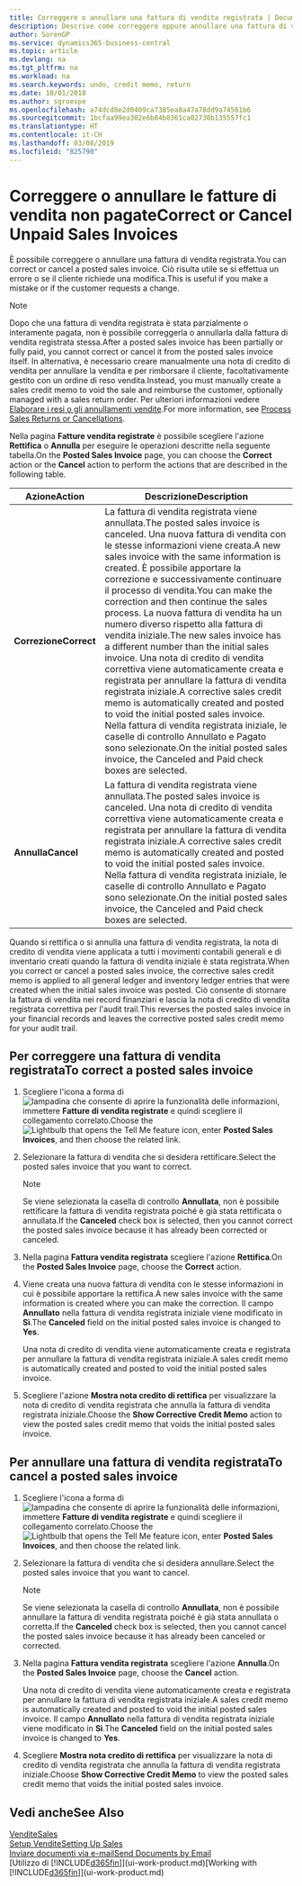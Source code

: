 ```yaml
---
title: Correggere o annullare una fattura di vendita registrata | Documenti Microsoft
description: Descrive come correggere oppure annullare una fattura di vendita registrata e collegarla a una nota di credito di vendita.
author: SorenGP
ms.service: dynamics365-business-central
ms.topic: article
ms.devlang: na
ms.tgt_pltfrm: na
ms.workload: na
ms.search.keywords: undo, credit memo, return
ms.date: 10/01/2018
ms.author: sgroespe
ms.openlocfilehash: a74dcd8e2d0409ca7385ea8a47a78dd9a74561b6
ms.sourcegitcommit: 1bcfaa99ea302e6b84b8361ca02730b135557fc1
ms.translationtype: HT
ms.contentlocale: it-CH
ms.lasthandoff: 03/08/2019
ms.locfileid: "825790"
---
```

# <a name="correct-or-cancel-unpaid-sales-invoices"></a><span data-ttu-id="11c59-103">Correggere o annullare le fatture di vendita non pagate</span><span class="sxs-lookup"><span data-stu-id="11c59-103">Correct or Cancel Unpaid Sales Invoices</span></span>
<span data-ttu-id="11c59-104">È possibile correggere o annullare una fattura di vendita registrata.</span><span class="sxs-lookup"><span data-stu-id="11c59-104">You can correct or cancel a posted sales invoice.</span></span> <span data-ttu-id="11c59-105">Ciò risulta utile se si effettua un errore o se il cliente richiede una modifica.</span><span class="sxs-lookup"><span data-stu-id="11c59-105">This is useful if you make a mistake or if the customer requests a change.</span></span>

> [!NOTE]  
>   <span data-ttu-id="11c59-106">Dopo che una fattura di vendita registrata è stata parzialmente o interamente pagata, non è possibile correggerla o annullarla dalla fattura di vendita registrata stessa.</span><span class="sxs-lookup"><span data-stu-id="11c59-106">After a posted sales invoice has been partially or fully paid, you cannot correct or cancel it from the posted sales invoice itself.</span></span> <span data-ttu-id="11c59-107">In alternativa, è necessario creare manualmente una nota di credito di vendita per annullare la vendita e per rimborsare il cliente, facoltativamente gestito con un ordine di reso vendita.</span><span class="sxs-lookup"><span data-stu-id="11c59-107">Instead, you must manually create a sales credit memo to void the sale and reimburse the customer, optionally managed with a sales return order.</span></span> <span data-ttu-id="11c59-108">Per ulteriori informazioni vedere [Elaborare i resi o gli annullamenti vendite](sales-how-process-sales-returns-cancellations.md).</span><span class="sxs-lookup"><span data-stu-id="11c59-108">For more information, see [Process Sales Returns or Cancellations](sales-how-process-sales-returns-cancellations.md).</span></span>

<span data-ttu-id="11c59-109">Nella pagina **Fatture vendita registrate** è possibile scegliere l'azione **Rettifica** o **Annulla** per eseguire le operazioni descritte nella seguente tabella.</span><span class="sxs-lookup"><span data-stu-id="11c59-109">On the **Posted Sales Invoice** page, you can choose the **Correct** action or the **Cancel** action to perform the actions that are described in the following table.</span></span>

| <span data-ttu-id="11c59-110">Azione</span><span class="sxs-lookup"><span data-stu-id="11c59-110">Action</span></span> | <span data-ttu-id="11c59-111">Descrizione</span><span class="sxs-lookup"><span data-stu-id="11c59-111">Description</span></span> |
| --- | --- |
| <span data-ttu-id="11c59-112">**Correzione**</span><span class="sxs-lookup"><span data-stu-id="11c59-112">**Correct**</span></span> |<span data-ttu-id="11c59-113">La fattura di vendita registrata viene annullata.</span><span class="sxs-lookup"><span data-stu-id="11c59-113">The posted sales invoice is canceled.</span></span> <span data-ttu-id="11c59-114">Una nuova fattura di vendita con le stesse informazioni viene creata.</span><span class="sxs-lookup"><span data-stu-id="11c59-114">A new sales invoice with the same information is created.</span></span> <span data-ttu-id="11c59-115">È possibile apportare la correzione e successivamente continuare il processo di vendita.</span><span class="sxs-lookup"><span data-stu-id="11c59-115">You can make the correction and then continue the sales process.</span></span> <span data-ttu-id="11c59-116">La nuova fattura di vendita ha un numero diverso rispetto alla fattura di vendita iniziale.</span><span class="sxs-lookup"><span data-stu-id="11c59-116">The new sales invoice has a different number than the initial sales invoice.</span></span> <span data-ttu-id="11c59-117">Una nota di credito di vendita correttiva viene automaticamente creata e registrata per annullare la fattura di vendita registrata iniziale.</span><span class="sxs-lookup"><span data-stu-id="11c59-117">A corrective sales credit memo is automatically created and posted to void the initial posted sales invoice.</span></span> <span data-ttu-id="11c59-118">Nella fattura di vendita registrata iniziale, le caselle di controllo Annullato e Pagato sono selezionate.</span><span class="sxs-lookup"><span data-stu-id="11c59-118">On the initial posted sales invoice, the Canceled and Paid check boxes are selected.</span></span> |
| <span data-ttu-id="11c59-119">**Annulla**</span><span class="sxs-lookup"><span data-stu-id="11c59-119">**Cancel**</span></span> |<span data-ttu-id="11c59-120">La fattura di vendita registrata viene annullata.</span><span class="sxs-lookup"><span data-stu-id="11c59-120">The posted sales invoice is canceled.</span></span> <span data-ttu-id="11c59-121">Una nota di credito di vendita correttiva viene automaticamente creata e registrata per annullare la fattura di vendita registrata iniziale.</span><span class="sxs-lookup"><span data-stu-id="11c59-121">A corrective sales credit memo is automatically created and posted to void the initial posted sales invoice.</span></span> <span data-ttu-id="11c59-122">Nella fattura di vendita registrata iniziale, le caselle di controllo Annullato e Pagato sono selezionate.</span><span class="sxs-lookup"><span data-stu-id="11c59-122">On the initial posted sales invoice, the Canceled and Paid check boxes are selected.</span></span> |

<span data-ttu-id="11c59-123">Quando si rettifica o si annulla una fattura di vendita registrata, la nota di credito di vendita viene applicata a tutti i movimenti contabili generali e di inventario creati quando la fattura di vendita iniziale è stata registrata.</span><span class="sxs-lookup"><span data-stu-id="11c59-123">When you correct or cancel a posted sales invoice, the corrective sales credit memo is applied to all general ledger and inventory ledger entries that were created when the initial sales invoice was posted.</span></span> <span data-ttu-id="11c59-124">Ciò consente di stornare la fattura di vendita nei record finanziari e lascia la nota di credito di vendita registrata correttiva per l'audit trail.</span><span class="sxs-lookup"><span data-stu-id="11c59-124">This reverses the posted sales invoice in your financial records and leaves the corrective posted sales credit memo for your audit trail.</span></span>

## <a name="to-correct-a-posted-sales-invoice"></a><span data-ttu-id="11c59-125">Per correggere una fattura di vendita registrata</span><span class="sxs-lookup"><span data-stu-id="11c59-125">To correct a posted sales invoice</span></span>
1. <span data-ttu-id="11c59-126">Scegliere l'icona a forma di ![lampadina che consente di aprire la funzionalità delle informazioni](media/ui-search/search_small.png "Informazioni sull'operazione che si desidera eseguire"), immettere **Fatture di vendita registrate** e quindi scegliere il collegamento correlato.</span><span class="sxs-lookup"><span data-stu-id="11c59-126">Choose the ![Lightbulb that opens the Tell Me feature](media/ui-search/search_small.png "Tell me what you want to do") icon, enter **Posted Sales Invoices**, and then choose the related link.</span></span>  
2. <span data-ttu-id="11c59-127">Selezionare la fattura di vendita che si desidera rettificare.</span><span class="sxs-lookup"><span data-stu-id="11c59-127">Select the posted sales invoice that you want to correct.</span></span>

    > [!NOTE]  
    >   <span data-ttu-id="11c59-128">Se viene selezionata la casella di controllo **Annullata**, non è possibile rettificare la fattura di vendita registrata poiché è già stata rettificata o annullata.</span><span class="sxs-lookup"><span data-stu-id="11c59-128">If the **Canceled** check box is selected, then you cannot correct the posted sales invoice because it has already been corrected or canceled.</span></span>
3. <span data-ttu-id="11c59-129">Nella pagina **Fattura vendita registrata** scegliere l'azione **Rettifica**.</span><span class="sxs-lookup"><span data-stu-id="11c59-129">On the **Posted Sales Invoice** page, choose the **Correct** action.</span></span>  
4. <span data-ttu-id="11c59-130">Viene creata una nuova fattura di vendita con le stesse informazioni in cui è possibile apportare la rettifica.</span><span class="sxs-lookup"><span data-stu-id="11c59-130">A new sales invoice with the same information is created where you can make the correction.</span></span> <span data-ttu-id="11c59-131">Il campo **Annullato** nella fattura di vendita registrata iniziale viene modificato in **Sì**.</span><span class="sxs-lookup"><span data-stu-id="11c59-131">The **Canceled** field on the initial posted sales invoice is changed to **Yes**.</span></span>

    <span data-ttu-id="11c59-132">Una nota di credito di vendita viene automaticamente creata e registrata per annullare la fattura di vendita registrata iniziale.</span><span class="sxs-lookup"><span data-stu-id="11c59-132">A sales credit memo is automatically created and posted to void the initial posted sales invoice.</span></span>
5. <span data-ttu-id="11c59-133">Scegliere l'azione **Mostra nota credito di rettifica** per visualizzare la nota di credito di vendita registrata che annulla la fattura di vendita registrata iniziale.</span><span class="sxs-lookup"><span data-stu-id="11c59-133">Choose the **Show Corrective Credit Memo** action to view the posted sales credit memo that voids the initial posted sales invoice.</span></span>

## <a name="to-cancel-a-posted-sales-invoice"></a><span data-ttu-id="11c59-134">Per annullare una fattura di vendita registrata</span><span class="sxs-lookup"><span data-stu-id="11c59-134">To cancel a posted sales invoice</span></span>
1. <span data-ttu-id="11c59-135">Scegliere l'icona a forma di ![lampadina che consente di aprire la funzionalità delle informazioni](media/ui-search/search_small.png "Informazioni sull'operazione che si desidera eseguire"), immettere **Fatture di vendita registrate** e quindi scegliere il collegamento correlato.</span><span class="sxs-lookup"><span data-stu-id="11c59-135">Choose the ![Lightbulb that opens the Tell Me feature](media/ui-search/search_small.png "Tell me what you want to do") icon, enter **Posted Sales Invoices**, and then choose the related link.</span></span>  
2. <span data-ttu-id="11c59-136">Selezionare la fattura di vendita che si desidera annullare.</span><span class="sxs-lookup"><span data-stu-id="11c59-136">Select the posted sales invoice that you want to cancel.</span></span>

    > [!NOTE]  
    >   <span data-ttu-id="11c59-137">Se viene selezionata la casella di controllo **Annullata**, non è possibile annullare la fattura di vendita registrata poiché è già stata annullata o corretta.</span><span class="sxs-lookup"><span data-stu-id="11c59-137">If the **Canceled** check box is selected, then you cannot cancel the posted sales invoice because it has already been canceled or corrected.</span></span>
3. <span data-ttu-id="11c59-138">Nella pagina **Fattura vendita registrata** scegliere l'azione **Annulla**.</span><span class="sxs-lookup"><span data-stu-id="11c59-138">On the **Posted Sales Invoice** page, choose the **Cancel** action.</span></span>

    <span data-ttu-id="11c59-139">Una nota di credito di vendita viene automaticamente creata e registrata per annullare la fattura di vendita registrata iniziale.</span><span class="sxs-lookup"><span data-stu-id="11c59-139">A sales credit memo is automatically created and posted to void the initial posted sales invoice.</span></span> <span data-ttu-id="11c59-140">Il campo **Annullato** nella fattura di vendita registrata iniziale viene modificato in **Sì**.</span><span class="sxs-lookup"><span data-stu-id="11c59-140">The **Canceled** field on the initial posted sales invoice is changed to **Yes**.</span></span>
4. <span data-ttu-id="11c59-141">Scegliere **Mostra nota credito di rettifica** per visualizzare la nota di credito di vendita registrata che annulla la fattura di vendita registrata iniziale.</span><span class="sxs-lookup"><span data-stu-id="11c59-141">Choose **Show Corrective Credit Memo** to view the posted sales credit memo that voids the initial posted sales invoice.</span></span>

## <a name="see-also"></a><span data-ttu-id="11c59-142">Vedi anche</span><span class="sxs-lookup"><span data-stu-id="11c59-142">See Also</span></span>
[<span data-ttu-id="11c59-143">Vendite</span><span class="sxs-lookup"><span data-stu-id="11c59-143">Sales</span></span>](sales-manage-sales.md)  
[<span data-ttu-id="11c59-144">Setup Vendite</span><span class="sxs-lookup"><span data-stu-id="11c59-144">Setting Up Sales</span></span>](sales-setup-sales.md)  
[<span data-ttu-id="11c59-145">Inviare documenti via e-mail</span><span class="sxs-lookup"><span data-stu-id="11c59-145">Send Documents by Email</span></span>](ui-how-send-documents-email.md)  
<span data-ttu-id="11c59-146">[Utilizzo di [!INCLUDE[d365fin](includes/d365fin_md.md)]](ui-work-product.md)</span><span class="sxs-lookup"><span data-stu-id="11c59-146">[Working with [!INCLUDE[d365fin](includes/d365fin_md.md)]](ui-work-product.md)</span></span>
